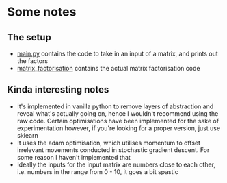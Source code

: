 # Some notes

## The setup
- [main.py](main.py) contains the code to take in an input of a matrix, and prints out the factors
- [matrix_factorisation](matrix_factorisation.py) contains the actual matrix factorisation code

## Kinda interesting notes
- It's implemented in vanilla python to remove layers of abstraction and reveal what's actually going on, hence I wouldn't recommend using the raw code. Certain optimisations have been implemented for the sake of experimentation however, if you're looking for a proper version, just use sklearn
- It uses the adam optimisation, which utilises momentum to offset irrelevant movements conducted in stochastic gradient descent. For some reason I haven't implemented that
- Ideally the inputs for the input matrix are numbers close to each other, i.e. numbers in the range from 0 - 10, it goes a bit spastic 
